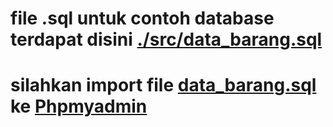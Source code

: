 # file .sql untuk contoh database terdapat disini <a href=https://github.com/d4xwrld/java-sql/blob/main/src/data_barang.sql>./src/data_barang.sql</a>

# silahkan import file <a href=https://github.com/d4xwrld/java-sql/blob/main/src/data_barang.sql>data_barang.sql</a> ke <a href=http://localhost/phpmyadmin>Phpmyadmin</a>
